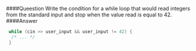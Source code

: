 ####Queestion
Write the condition for a while loop that would read integers from the standard input and stop when the value read is equal to 42.  
####Answer
```cpp
 while (cin >> user_input && user_input != 42) { 
  /* ... */
 }
```
